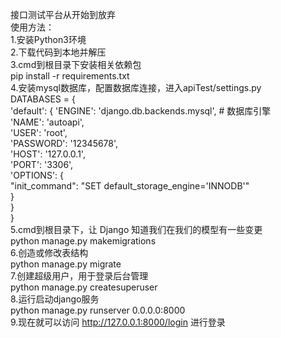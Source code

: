 接口测试平台从开始到放弃<br>
使用方法：<br>
1.安装Python3环境<br>
2.下载代码到本地并解压<br>
3.cmd到根目录下安装相关依赖包<br>
pip install -r requirements.txt<br>
4.安装mysql数据库，配置数据库连接，进入apiTest/settings.py<br>
DATABASES = {<br>
    'default': {
        'ENGINE': 'django.db.backends.mysql',  # 数据库引擎<br>
        'NAME': 'autoapi',<br>
        'USER': 'root',<br>
        'PASSWORD': '12345678',<br>
        'HOST': '127.0.0.1',<br>
        'PORT': '3306',<br>
        'OPTIONS': {<br>
            "init_command": "SET default_storage_engine='INNODB'"<br>
        }<br>
   }<br>
}<br>
5.cmd到根目录下，让 Django 知道我们在我们的模型有一些变更<br>
python manage.py makemigrations<br>
6.创造或修改表结构<br>
python manage.py migrate <br>
7.创建超级用户，用于登录后台管理<br>
python manage.py createsuperuser<br>
8.运行启动django服务<br>
python manage.py runserver 0.0.0.0:8000<br>
9.现在就可以访问 http://127.0.0.1:8000/login 进行登录<br>
